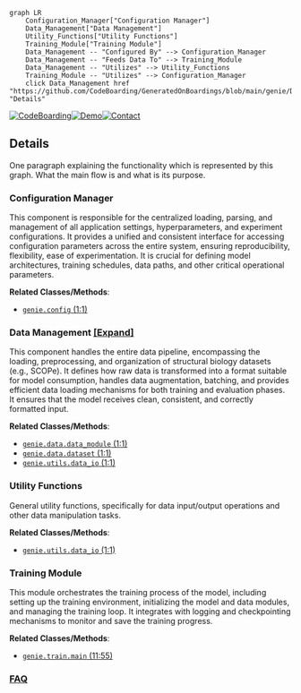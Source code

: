```mermaid
graph LR
    Configuration_Manager["Configuration Manager"]
    Data_Management["Data Management"]
    Utility_Functions["Utility Functions"]
    Training_Module["Training Module"]
    Data_Management -- "Configured By" --> Configuration_Manager
    Data_Management -- "Feeds Data To" --> Training_Module
    Data_Management -- "Utilizes" --> Utility_Functions
    Training_Module -- "Utilizes" --> Configuration_Manager
    click Data_Management href "https://github.com/CodeBoarding/GeneratedOnBoardings/blob/main/genie/Data_Management.md" "Details"
```

[![CodeBoarding](https://img.shields.io/badge/Generated%20by-CodeBoarding-9cf?style=flat-square)](https://github.com/CodeBoarding/CodeBoarding)[![Demo](https://img.shields.io/badge/Try%20our-Demo-blue?style=flat-square)](https://www.codeboarding.org/demo)[![Contact](https://img.shields.io/badge/Contact%20us%20-%20contact@codeboarding.org-lightgrey?style=flat-square)](mailto:contact@codeboarding.org)

## Details

One paragraph explaining the functionality which is represented by this graph. What the main flow is and what is its purpose.

### Configuration Manager
This component is responsible for the centralized loading, parsing, and management of all application settings, hyperparameters, and experiment configurations. It provides a unified and consistent interface for accessing configuration parameters across the entire system, ensuring reproducibility, flexibility, ease of experimentation. It is crucial for defining model architectures, training schedules, data paths, and other critical operational parameters.


**Related Classes/Methods**:

- <a href="https://github.com/aqlaboratory/genie/blob/main/genie/config.py#L1-L1" target="_blank" rel="noopener noreferrer">`genie.config` (1:1)</a>


### Data Management [[Expand]](./Data_Management.md)
This component handles the entire data pipeline, encompassing the loading, preprocessing, and organization of structural biology datasets (e.g., SCOPe). It defines how raw data is transformed into a format suitable for model consumption, handles data augmentation, batching, and provides efficient data loading mechanisms for both training and evaluation phases. It ensures that the model receives clean, consistent, and correctly formatted input.


**Related Classes/Methods**:

- <a href="https://github.com/aqlaboratory/genie/blob/main/genie/data/data_module.py#L1-L1" target="_blank" rel="noopener noreferrer">`genie.data.data_module` (1:1)</a>
- <a href="https://github.com/aqlaboratory/genie/blob/main/genie/data/dataset.py#L1-L1" target="_blank" rel="noopener noreferrer">`genie.data.dataset` (1:1)</a>
- <a href="https://github.com/aqlaboratory/genie/blob/main/genie/utils/data_io.py#L1-L1" target="_blank" rel="noopener noreferrer">`genie.utils.data_io` (1:1)</a>


### Utility Functions
General utility functions, specifically for data input/output operations and other data manipulation tasks.


**Related Classes/Methods**:

- <a href="https://github.com/aqlaboratory/genie/blob/main/genie/utils/data_io.py#L1-L1" target="_blank" rel="noopener noreferrer">`genie.utils.data_io` (1:1)</a>


### Training Module
This module orchestrates the training process of the model, including setting up the training environment, initializing the model and data modules, and managing the training loop. It integrates with logging and checkpointing mechanisms to monitor and save the training progress.


**Related Classes/Methods**:

- <a href="https://github.com/aqlaboratory/genie/blob/main/genie/train.py#L11-L55" target="_blank" rel="noopener noreferrer">`genie.train.main` (11:55)</a>




### [FAQ](https://github.com/CodeBoarding/GeneratedOnBoardings/tree/main?tab=readme-ov-file#faq)